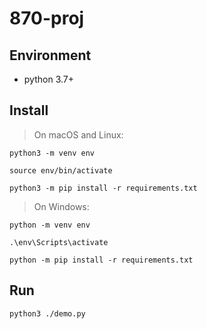 # 870-proj

## Environment

- python 3.7+


## Install

> On macOS and Linux:

```
python3 -m venv env

source env/bin/activate

python3 -m pip install -r requirements.txt
```

> On Windows:

```
python -m venv env

.\env\Scripts\activate

python -m pip install -r requirements.txt
```

## Run
```
python3 ./demo.py
```
